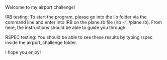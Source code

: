 Welcome to my airport challenge!

IRB testing:
To start the program, please go into the lib folder via the command line and enter into IRB on the plane.rb file (irb -r ./plane.rb). From here, the instructions should be able to guide you through.

RSPEC testing: You should be able to see these results by typing rspec inside the airport_challenge folder.

I hope you enjoy!
